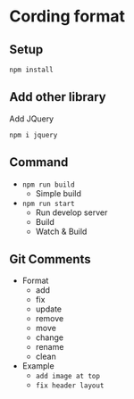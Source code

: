 # Cording format

## Setup
```
npm install
```

## Add other library
Add JQuery
```
npm i jquery
```

## Command
- `npm run build`
    - Simple build
- `npm run start`
    - Run develop server
    - Build
    - Watch & Build

## Git Comments
- Format
    - add
    - fix
    - update
    - remove
    - move
    - change
    - rename
    - clean
- Example
    - `add image at top`
    - `fix header layout `